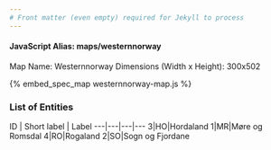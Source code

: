 ```yaml
---
# Front matter (even empty) required for Jekyll to process
---
```


#### JavaScript Alias: maps/westernnorway

Map Name: Westernnorway
Dimensions (Width x Height): 300x502



{% embed_spec_map westernnorway-map.js %}

### List of Entities

ID | Short label | Label
---|---|---|---
3|HO|Hordaland
1|MR|Møre og Romsdal
4|RO|Rogaland
2|SO|Sogn og Fjordane

